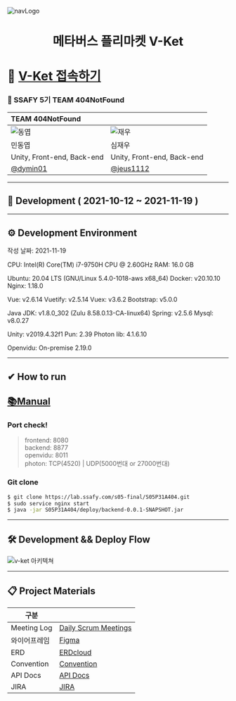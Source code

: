 ![navLogo](https://user-images.githubusercontent.com/56018285/142551393-1e736b76-7f4d-4f8c-aaff-17fb78aec22d.png)

<h1 align=center><b>메타버스 플리마켓 V-Ket</b></h1>

# 📌 [V-Ket 접속하기](https://k5a404.p.ssafy.io)  

### 📢 SSAFY 5기 TEAM  404NotFound

|TEAM 404NotFound||
|:------|:------|
|![동엽](https://user-images.githubusercontent.com/56018285/130910983-fed56471-7119-429f-ae19-aadf9e15f9e1.jpg)   |![재우](https://user-images.githubusercontent.com/56018285/130911017-369a7a43-425a-4a95-b78f-fca1b1e7a8b5.jpg) |
|민동엽|심재우|
|Unity, Front-end, Back-end|Unity, Front-end, Back-end|
|[@dymin01](https://github.com/dymin01)|[@jeus1112](https://github.com/jeus1112)|

---
## 📅 Development ( 2021-10-12 ~ 2021-11-19 )
---
## ⚙ Development Environment

작성 날짜: 2021-11-19

CPU: Intel(R) Core(TM) i7-9750H CPU @ 2.60GHz
RAM: 16.0 GB

Ubuntu: 20.04 LTS (GNU/Linux 5.4.0-1018-aws x68_64)
Docker: v20.10.10
Nginx: 1.18.0

Vue: v2.6.14
Vuetify: v2.5.14
Vuex: v3.6.2
Bootstrap: v5.0.0

Java JDK: v1.8.0_302 (Zulu 8.58.0.13-CA-linux64)
Spring: v2.5.6
Mysql: v8.0.27

Unity: v2019.4.32f1
Pun: 2.39
Photon lib: 4.1.6.10

Openvidu: On-premise 2.19.0

---

## ✔ How to run
## [📚Manual](https://lab.ssafy.com/s05-final/S05P31A404/-/blob/master/exec/%ED%8F%AC%ED%8C%85%EB%A7%A4%EB%89%B4%EC%96%BC.md) 
### Port check!
> frontend: 8080  
> backend: 8877  
> openvidu: 8011  
> photon: TCP(4520) | UDP(5000번대 or 27000번대)

### Git clone

```sh
$ git clone https://lab.ssafy.com/s05-final/S05P31A404.git
$ sudo service nginx start
$ java -jar S05P31A404/deploy/backend-0.0.1-SNAPSHOT.jar
```

--- 

## 🛠 Development && Deploy Flow
![v-ket 아키텍쳐](https://user-images.githubusercontent.com/56018285/142554437-fd6d7c9c-5f5c-423c-bd4f-5fc06810dd1f.PNG)


--- 
## 📋 Project Materials

| 구분         |                                                         |
| ------------ | ------------------------------------------------------------ |
|Meeting Log|[Daily Scrum Meetings](https://lab.ssafy.com/s05-final/S05P31A404/-/blob/master/docs/%EB%8D%B0%EC%9D%BC%EB%A6%AC%EC%8A%A4%ED%81%AC%EB%9F%BC.pdf)|
|와이어프레임|[Figma](https://lab.ssafy.com/s05-final/S05P31A404/-/blob/master/docs/%EC%99%80%EC%9D%B4%EC%96%B4%ED%94%84%EB%A0%88%EC%9E%84.pdf)|
|ERD|[ERDcloud](https://lab.ssafy.com/s05-final/S05P31A404/-/blob/master/docs/ERD.PNG)|
|Convention|[Convention](https://lab.ssafy.com/s05-final/S05P31A404/-/blob/master/docs/Convention.md)|
|API Docs|[API Docs](https://lab.ssafy.com/s05-final/S05P31A404/-/blob/master/docs/API_List.pdf)|
|JIRA|[JIRA](https://lab.ssafy.com/s05-final/S05P31A404/-/blob/master/docs/JIRA.pdf)|
